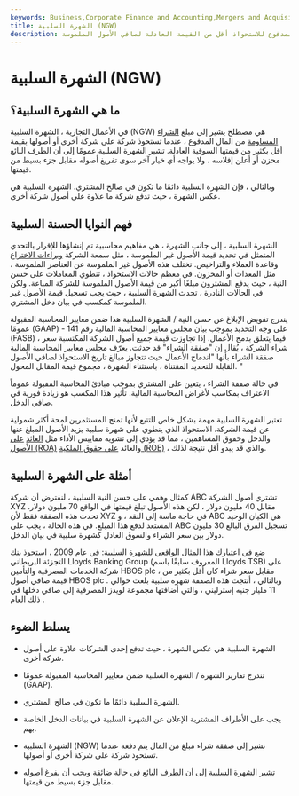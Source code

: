 ```yaml
---
keywords: Business,Corporate Finance and Accounting,Mergers and Acquisitions,M&amp;amp;A
title: الشهرة السلبية (NGW)
description: الشهرة السلبية هي مكسب محاسبي يحدث عندما يكون السعر المدفوع للاستحواذ أقل من القيمة العادلة لصافي الأصول الملموسة.
---
```


# الشهرة السلبية (NGW)
## ما هي الشهرة السلبية؟

في الأعمال التجارية ، الشهرة السلبية (NGW) هي مصطلح يشير إلى مبلغ [الشراء المساومة](/bargain-purchase) من المال المدفوع ، عندما تستحوذ شركة على شركة أخرى أو أصولها بقيمة أقل بكثير من قيمتها السوقية العادلة. تشير الشهرة السلبية عمومًا إلى أن الطرف البائع محزن أو أعلن إفلاسه ، ولا يواجه أي خيار آخر سوى تفريغ أصوله مقابل جزء بسيط من قيمتها.

وبالتالي ، فإن الشهرة السلبية دائمًا ما تكون في صالح المشتري. الشهرة السلبية هي عكس الشهرة ، حيث تدفع شركة ما علاوة على أصول شركة أخرى.

## فهم النوايا الحسنة السلبية

الشهرة السلبية ، إلى جانب الشهرة ، هي مفاهيم محاسبية تم إنشاؤها للإقرار بالتحدي المتمثل في تحديد قيمة الأصول غير الملموسة ، مثل سمعة الشركة [وبراءات الاختراع](/patent) وقاعدة العملاء والتراخيص. تختلف هذه الأصول غير الملموسة عن العناصر الملموسة ، مثل المعدات أو المخزون. في معظم حالات الاستحواذ ، تنطوي المعاملات على حسن النية ، حيث يدفع المشترون مبلغًا أكبر من قيمة الأصول الملموسة للشركة المباعة. ولكن في الحالات النادرة ، تحدث الشهرة السلبية ، حيث يجب تسجيل قيمة الأصول غير الملموسة كمكسب في بيان دخل المشتري.

يندرج تفويض الإبلاغ عن حسن النية / الشهرة السلبية هذا ضمن معايير المحاسبة المقبولة عمومًا (GAAP) - على وجه التحديد بموجب بيان مجلس معايير المحاسبة المالية رقم 141 (FASB) ، فيما يتعلق بدمج الأعمال. إذا تجاوزت قيمة جميع أصول الشركة المكتسبة سعر شراء الشركة ، يُقال إن "صفقة الشراء" قد حدثت. يعرّف مجلس معايير المحاسبة المالية صفقة الشراء بأنها "اندماج الأعمال حيث تتجاوز مبالغ تاريخ الاستحواذ لصافي الأصول القابلة للتحديد المقتناة ، باستثناء الشهرة ، مجموع قيمة المقابل المحول. "

في حالة صفقة الشراء ، يتعين على المشتري بموجب مبادئ المحاسبة المقبولة عموماً الاعتراف بمكاسب لأغراض المحاسبة المالية. تأثير هذا المكسب هو زيادة فورية في صافي الدخل.

تعتبر الشهرة السلبية مهمة بشكل خاص للتتبع لأنها تمنح المستثمرين لمحة أكثر شمولية عن قيمة الشركة. الاستحواذ الذي ينطوي على شهرة سلبية يزيد الأصول المبلغ عنها والدخل وحقوق المساهمين ، مما قد يؤدي إلى تشويه مقاييس الأداء مثل [العائد](/returnonassets) [على الأصول (ROA)](/returnonassets) والعائد [على حقوق الملكية (ROE)](/returnonequity) ، والذي قد يبدو أقل نتيجة لذلك.

## أمثلة على الشهرة السلبية

كمثال وهمي على حسن النية السلبية ، لنفترض أن شركة ABC تشتري أصول الشركة XYZ مقابل 40 مليون دولار ، لكن هذه الأصول تبلغ قيمتها في الواقع 70 مليون دولار. تحدث هذه الصفقة فقط لأن XYZ في حاجة ماسة إلى النقد ، و ABC هي الكيان الوحيد المستعد لدفع هذا المبلغ. في هذه الحالة ، يجب على ABC تسجيل الفرق البالغ 30 مليون دولار بين سعر الشراء والسوق العادل كشهرة سلبية في بيان الدخل.

ضع في اعتبارك هذا المثال الواقعي للشهرة السلبية: في عام 2009 ، استحوذ بنك التجزئة البريطاني Lloyds Banking Group (المعروف سابقًا باسم Lloyds TSB) على شركة الخدمات المصرفية والتأمين HBOS plc ، مقابل سعر شراء كان أقل بكثير من قيمة صافي أصول HBOS plc . وبالتالي ، أنتجت هذه الصفقة شهرة سلبية بلغت حوالي 11 مليار جنيه إسترليني ، والتي أضافتها مجموعة لويدز المصرفية إلى صافي دخلها في ذلك العام .

## يسلط الضوء

- الشهرة السلبية هي عكس الشهرة ، حيث تدفع إحدى الشركات علاوة على أصول شركة أخرى.

- تندرج تقارير الشهرة / الشهرة السلبية ضمن معايير المحاسبة المقبولة عمومًا (GAAP).

- الشهرة السلبية دائمًا ما تكون في صالح المشتري.

- يجب على الأطراف المشترية الإعلان عن الشهرة السلبية في بيانات الدخل الخاصة بهم.

- الشهرة السلبية (NGW) تشير إلى صفقة شراء مبلغ من المال يتم دفعه عندما تستحوذ شركة على شركة أخرى أو أصولها.

- تشير الشهرة السلبية إلى أن الطرف البائع في حالة ضائقة ويجب أن يفرغ أصوله مقابل جزء بسيط من قيمتها.

